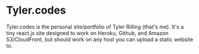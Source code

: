 # Tyler.codes

Tyler.codes is the personal site/portfolio of Tyler Rilling (that's me). It's a tiny react.js site designed to work on Heroku, Github, and Amazon S3/CloudFront, but should work on any host you can upload a static website to.
